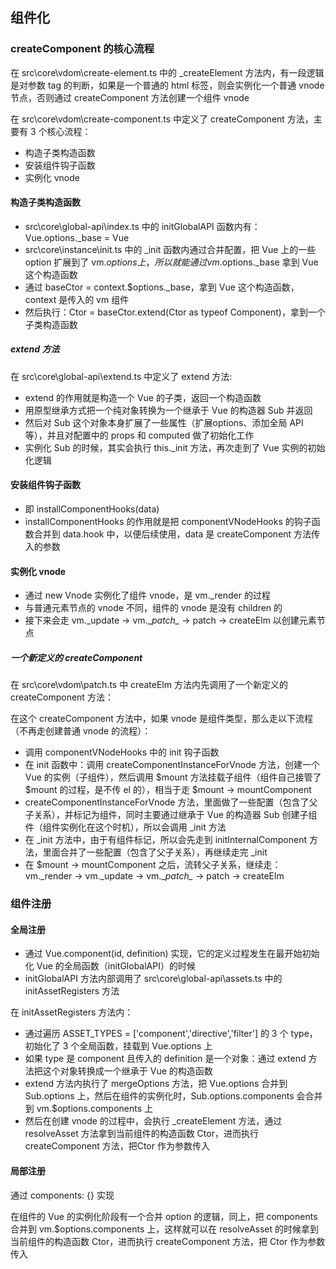 ## 组件化

### createComponent 的核心流程

在 src\core\vdom\create-element.ts 中的 _createElement 方法内，有一段逻辑是对参数 tag 的判断，如果是一个普通的 html 标签，则会实例化一个普通 vnode 节点，否则通过 createComponent 方法创建一个组件 vnode 

在 src\core\vdom\create-component.ts 中定义了 createComponent 方法，主要有 3 个核心流程：

- 构造子类构造函数
- 安装组件钩子函数
- 实例化 vnode

#### 构造子类构造函数

- src\core\global-api\index.ts 中的 initGlobalAPI 函数内有：Vue.options._base = Vue
- src\core\instance\init.ts 中的 _init 函数内通过合并配置，把 Vue 上的一些 option 扩展到了 vm.$options 上，所以就能通过 vm.$options._base 拿到 Vue 这个构造函数
- 通过 baseCtor = context.$options._base，拿到 Vue 这个构造函数，context 是传入的 vm 组件
- 然后执行：Ctor = baseCtor.extend(Ctor as typeof Component)，拿到一个子类构造函数

##### extend 方法

在 src\core\global-api\extend.ts 中定义了 extend 方法:

- extend 的作用就是构造一个 Vue 的子类，返回一个构造函数
- 用原型继承方式把一个纯对象转换为一个继承于 Vue 的构造器 Sub 并返回
- 然后对 Sub 这个对象本身扩展了一些属性（扩展options、添加全局 API 等），并且对配置中的 props 和 computed 做了初始化工作
- 实例化 Sub 的时候，其实会执行 this._init 方法，再次走到了 Vue 实例的初始化逻辑

#### 安装组件钩子函数

- 即 installComponentHooks(data)
- installComponentHooks 的作用就是把 componentVNodeHooks 的钩子函数合并到 data.hook 中，以便后续使用，data 是 createComponent 方法传入的参数

#### 实例化 vnode

- 通过 new Vnode 实例化了组件 vnode，是 vm._render 的过程 
- 与普通元素节点的 vnode 不同，组件的 vnode 是没有 children 的
- 接下来会走 vm._update -> vm.\__patch\__ -> patch -> createElm 以创建元素节点

##### 一个新定义的 createComponent 

在 src\core\vdom\patch.ts 中 createElm 方法内先调用了一个新定义的 createComponent 方法：

在这个 createComponent 方法中，如果 vnode 是组件类型，那么走以下流程（不再走创建普通 vnode 的流程）：

- 调用 componentVNodeHooks 中的 init 钩子函数
- 在 init 函数中：调用 createComponentInstanceForVnode 方法，创建一个 Vue 的实例（子组件），然后调用 $mount 方法挂载子组件（组件自己接管了 $mount 的过程，是不传 el 的），相当于走 $mount -> mountComponent 
- createComponentInstanceForVnode 方法，里面做了一些配置（包含了父子关系），并标记为组件，同时主要通过继承于 Vue 的构造器 Sub 创建子组件（组件实例化在这个时机），所以会调用 _init 方法
- 在 _init 方法中，由于有组件标记，所以会先走到 initInternalComponent 方法，里面合并了一些配置（包含了父子关系），再继续走完 _init
- 在 $mount -> mountComponent 之后，流转父子关系，继续走： vm._render -> vm._update -> vm.\__patch\__ -> patch -> createElm

### 组件注册

#### 全局注册

- 通过 Vue.component(id, definition) 实现，它的定义过程发生在最开始初始化 Vue 的全局函数（initGlobalAPI）的时候
- initGlobalAPI 方法内部调用了 src\core\global-api\assets.ts 中的 initAssetRegisters 方法

在 initAssetRegisters 方法内：

- 通过遍历 ASSET_TYPES = ['component','directive','filter'] 的 3 个 type，初始化了 3 个全局函数，挂载到 Vue.options 上
- 如果 type 是 component 且传入的 definition 是一个对象：通过 extend 方法把这个对象转换成一个继承于 Vue 的构造函数
- extend 方法内执行了 mergeOptions 方法，把 Vue.options 合并到 Sub.options 上，然后在组件的实例化时，Sub.options.components 会合并到 vm.$options.components 上
- 然后在创建 vnode 的过程中，会执行 _createElement 方法，通过 resolveAsset 方法拿到当前组件的构造函数 Ctor，进而执行 createComponent 方法，把Ctor 作为参数传入

#### 局部注册

通过 components: {} 实现

在组件的 Vue 的实例化阶段有一个合并 option 的逻辑，同上，把 components 合并到 vm.$options.components 上，这样就可以在 resolveAsset 的时候拿到当前组件的构造函数 Ctor，进而执行 createComponent 方法，把 Ctor 作为参数传入






